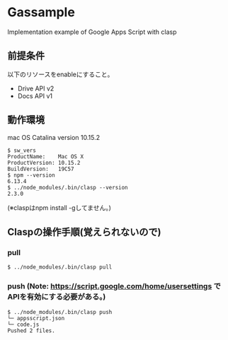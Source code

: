 # Gassample
Implementation example of Google Apps Script with clasp

## 前提条件

以下のリソースをenableにすること。
- Drive API v2
- Docs API v1

## 動作環境

mac OS Catalina 
version 10.15.2

```
$ sw_vers
ProductName:	Mac OS X
ProductVersion:	10.15.2
BuildVersion:	19C57
$ npm --version
6.13.4
$ ../node_modules/.bin/clasp --version
2.3.0
```
(※claspはnpm install -gしてません。)

## Claspの操作手順(覚えられないので)

### pull

```
$ ../node_modules/.bin/clasp pull
```

### push (Note: https://script.google.com/home/usersettings でAPIを有効にする必要がある。)

```
$ ../node_modules/.bin/clasp push
└─ appsscript.json
└─ code.js
Pushed 2 files.
```